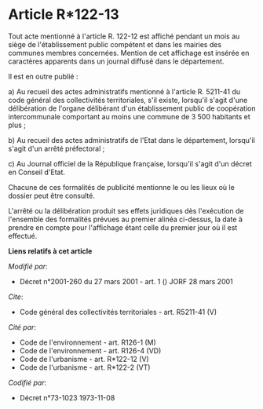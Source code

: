 # Article R*122-13

Tout acte mentionné à l'article R. 122-12 est affiché pendant un mois au siège de l'établissement public compétent et dans
les mairies des communes membres concernées. Mention de cet affichage est insérée en caractères apparents dans un journal
diffusé dans le département. 

Il est en outre publié : 

a) Au recueil des actes administratifs mentionné à l'article R. 5211-41 du code général des collectivités territoriales, s'il
existe, lorsqu'il s'agit d'une délibération de l'organe délibérant d'un établissement public de coopération intercommunale
comportant au moins une commune de 3 500 habitants et plus ; 

b) Au recueil des actes administratifs de l'Etat dans le département, lorsqu'il s'agit d'un arrêté préfectoral ; 

c) Au Journal officiel de la République française, lorsqu'il s'agit d'un décret en Conseil d'Etat. 

Chacune de ces formalités de publicité mentionne le ou les lieux où le dossier peut être consulté. 

L'arrêté ou la délibération produit ses effets juridiques dès l'exécution de l'ensemble des formalités prévues au premier
alinéa ci-dessus, la date à prendre en compte pour l'affichage étant celle du premier jour où il est effectué.

**Liens relatifs à cet article**

_Modifié par_:

  - Décret n°2001-260 du 27 mars 2001 - art. 1 () JORF 28 mars 2001

_Cite_:

  - Code général des collectivités territoriales - art. R5211-41 (V)

_Cité par_:

  - Code de l'environnement - art. R126-1 (M)
  - Code de l'environnement - art. R126-4 (VD)
  - Code de l'urbanisme - art. R*122-12 (V)
  - Code de l'urbanisme - art. R*122-2 (VT)

_Codifié par_:

  - Décret n°73-1023 1973-11-08
